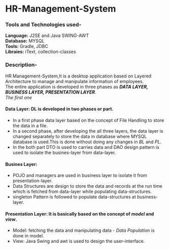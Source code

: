 # HR-Management-System
 ### Tools and Technologies used-
 **Language:** J2SE and Java SWING-AWT <br/>
 **Database:** MYSQL <br/>
 **Tools:** Gradle, JDBC <br/>
 **Libraies:** iText, collection-classes <br/>

### Description-
HR Management-System,It is a desktop application based on Layered Architecture to manage and manipulate information of employees.<br/> The entire application is developed in three phases as ***DATA LAYER, BUSINESS LAYER, PRESENTATION LAYER***. <br/> 
*The first one*<br/>
#### **Data Layer:** DL is developed in two phases or part.<br/>
- In a first phase data layer based on the concept of File Handling to store the data in a file.<br/>
- In a second phase, after developing the all three layers, the data layer is changed separately to store the data in database where MYSQL database is used.This is done without doing any changes in *BL* and *PL*.<br/>
- In the both part DTO is used to carries data and DAO design pattern is used to isolate the busines-layer from data-layer.<br/> 
#### **Busines Layer:** <br/>
- POJO and managers are used in business layer to isolate it from presentation-layer.<br/>
- Data Structures are design to store the data and records at the run time which is fetched from data-layer while populating data-structures.<br/>
- singleton Pattern is followed to populate data-structures at business-layer.<br/>
#### **Presentation Layer:** It is basically based on the concept of *model* and *view*.<br/>
- Model: fetching the data and manipulating data - *Data Population* is done in model.
- View: Java Swing and awt is used to design the user-interface.

